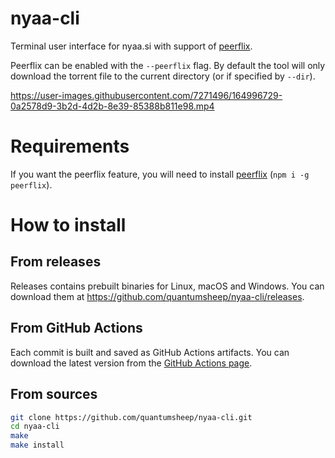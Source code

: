 # nyaa-cli
Terminal user interface for nyaa.si with support of [peerflix](https://github.com/mafintosh/peerflix).

Peerflix can be enabled with the `--peerflix` flag. By default the tool will only download the torrent file to the current directory (or if specified by `--dir`).

https://user-images.githubusercontent.com/7271496/164996729-0a2578d9-3b2d-4d2b-8e39-85388b811e98.mp4

# Requirements
If you want the peerflix feature, you will need to install [peerflix](https://github.com/mafintosh/peerflix) (`npm i -g peerflix`).

# How to install

## From releases
Releases contains prebuilt binaries for Linux, macOS and Windows. You can download them at https://github.com/quantumsheep/nyaa-cli/releases.

## From GitHub Actions
Each commit is built and saved as GitHub Actions artifacts. You can download the latest version from the [GitHub Actions page](https://github.com/quantumsheep/nyaa-cli/actions?query=event%3Apush+is%3Asuccess+branch%3Amain).

## From sources
```bash
git clone https://github.com/quantumsheep/nyaa-cli.git
cd nyaa-cli
make
make install
```
